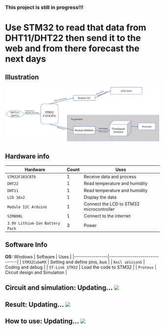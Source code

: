### This project is still in progress!!!
# Use STM32 to read that data from DHT11/DHT22 then send it to the web and from there forecast the next days

## Illustration

<img src="https://github.com/gnurt2041/ProjectInClass/blob/main/DHT11_STM32/Image/Diagram.png" width="700">

## Hardware info

| Hardware                        | Count | Uses                                     |
|---------------------------------|-------|------------------------------------------|
| `STM32F103C8T6`                 | 1     | Receive data and process                 |
| `DHT22`                         | 1     | Read temperature and humidity            |
| `DHT11`                         | 1     | Read temperature and humidity            |
| `LCD 16x2`                      | 1     | Display the data                         |
| `Module I2C Arduino`            | 1     | Connect the LCD to STM32 microcontroller |
| `SIM800L`                       | 1     | Connect to the internet                  |
| `3.9V Lithium-Ion Battery Pack` | 3     | Power                                    |

## Software Info

**OS:** Windows
| Software        | Uses                          |
|-----------------|-------------------------------|
| `STM32CubeMX`   | Setting and define pins, bus  |
| `Keil uVision5` | Coding and debug              |
| `ST-Link STM32` | Load the code to STM32        |
| `Proteus`       | Circuit design and Simulation |

## Circuit and simulation: Updating... <img src="https://www.drupal.org/files/issues/throbber_13.gif" width="18">
## Result: Updating... <img src="https://www.drupal.org/files/issues/throbber_13.gif" width="18">
## How to use: Updating... <img src="https://www.drupal.org/files/issues/throbber_13.gif" width="18">
